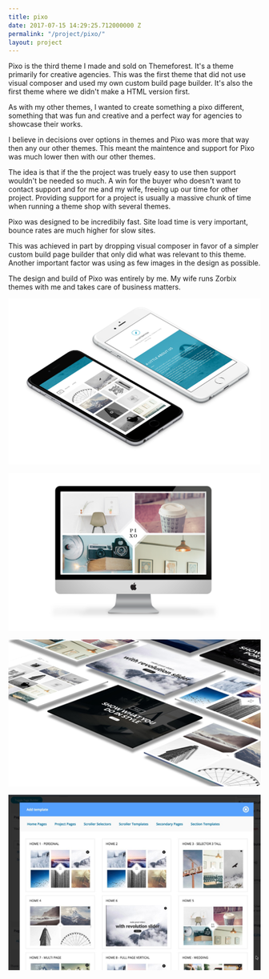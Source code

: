 ```yaml
---
title: pixo
date: 2017-07-15 14:29:25.712000000 Z
permalink: "/project/pixo/"
layout: project
---
```


Pixo is the third theme I made and sold on Themeforest. It's a theme primarily for creative agencies. This was the first theme that did not use visual composer and used my own custom build page builder. It's also the first theme where we didn't make a HTML version first.

As with my other themes, I wanted to create something a pixo different, something that was fun and creative and a perfect way for agencies to showcase their works.

I believe in decisions over options in themes and Pixo was more that way then any our other themes. This meant the maintence and support for Pixo was much lower then with our other themes.

The idea is that if the the project was truely easy to use then support wouldn't be needed so much. A win for the buyer who doesn't want to contact support and for me and my wife, freeing up our time for other project. Providing support for a project is usually a massive chunk of time when running a theme shop with several themes.

Pixo was designed to be incredibily fast. Site load time is very important, bounce rates are much higher for slow sites.

This was achieved in part by dropping visual composer in favor of a simpler custom build page builder that only did what was relevant to this theme. Another important factor was using as few images in the design as possible.

The design and build of Pixo was entirely by me. My wife runs Zorbix themes with me and takes care of business matters.

![Pixo responsive mockup](/images/pixo-responsive-mockup.png)

![Pixo desktop mockup](/images/pixo-desktop-mockup.png)

![Pixo demos](/images/pixo-demos.png)

![Pixo Page builder](/images/pixo-screenshot-templates-with-images.jpg)

